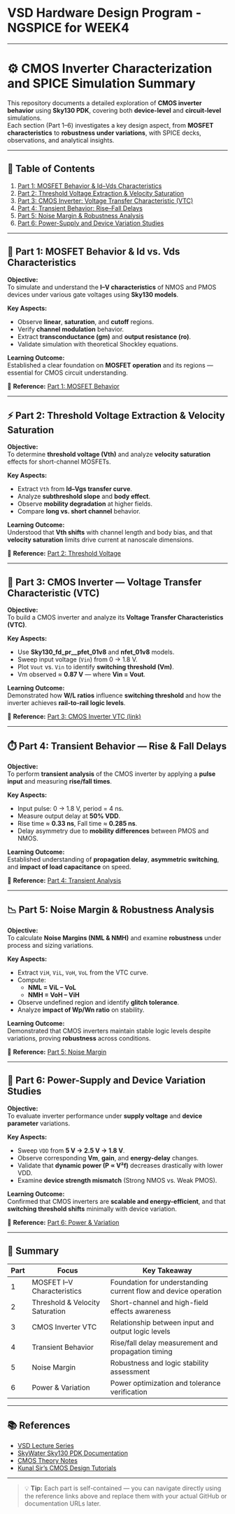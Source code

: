 # VSD Hardware Design Program - NGSPICE for WEEK4
---

# ⚙️ CMOS Inverter Characterization and SPICE Simulation Summary

This repository documents a detailed exploration of **CMOS inverter behavior** using **Sky130 PDK**, covering both **device-level** and **circuit-level** simulations.  
Each section (Part 1–6) investigates a key design aspect, from **MOSFET characteristics** to **robustness under variations**, with SPICE decks, observations, and analytical insights.

---
## 📘 Table of Contents
1. [Part 1: MOSFET Behavior & Id–Vds Characteristics](https://github.com/gauravacad/VSD-NGSPICE-WEEK/tree/main/Part-1%3A%20MOSFET%20Behavior%20%26%20Id%20vs.%20Vds%20Characteristics)
2. [Part 2: Threshold Voltage Extraction & Velocity Saturation](https://github.com/gauravacad/VSD-NGSPICE-WEEK/tree/main/Part-2%3AThreshold%20Voltage%20Extraction%20%26%20Velocity%20Saturation)
3. [Part 3: CMOS Inverter: Voltage Transfer Characteristic (VTC)](https://github.com/gauravacad/VSD-NGSPICE-WEEK/tree/main/Part%203%3A%20CMOS%20Inverter%3A%20Voltage%20Transfer%20Characteristic%20(VTC))
4. [Part 4: Transient Behavior: Rise–Fall Delays](https://github.com/gauravacad/VSD-NGSPICE-WEEK/tree/main/Part%203%3A%20CMOS%20Inverter%3A%20Voltage%20Transfer%20Characteristic%20(VTC))
5. [Part 5: Noise Margin & Robustness Analysis](https://github.com/gauravacad/VSD-NGSPICE-WEEK/tree/main/Part%205%3A%20Noise%20Margin%20-%20Robustness%20Analysis)
6. [Part 6: Power-Supply and Device Variation Studies](https://github.com/gauravacad/VSD-NGSPICE-WEEK/tree/main/Part%206%3A%20Power-Supply%20and%20Device%20Variation%20Studies)
---

## 🧩 Part 1: MOSFET Behavior & Id vs. Vds Characteristics

**Objective:**  
To simulate and understand the **I–V characteristics** of NMOS and PMOS devices under various gate voltages using **Sky130 models**.

**Key Aspects:**
- Observe **linear**, **saturation**, and **cutoff** regions.  
- Verify **channel modulation** behavior.  
- Extract **transconductance (gm)** and **output resistance (ro)**.  
- Validate simulation with theoretical Shockley equations.  

**Learning Outcome:**  
Established a clear foundation on **MOSFET operation** and its regions — essential for CMOS circuit understanding.

🔗 **Reference:** [Part 1: MOSFET Behavior]([https://example.com/part1](https://www.udemy.com/course/vlsi-academy-circuit-design/?srsltid=AfmBOorIsNySPoeoUeR6sxZ3ZHzTM2YOlGLkyDa0r9rz445OUdjEL9ot))

---

## ⚡ Part 2: Threshold Voltage Extraction & Velocity Saturation

**Objective:**  
To determine **threshold voltage (Vth)** and analyze **velocity saturation** effects for short-channel MOSFETs.

**Key Aspects:**
- Extract `Vth` from **Id–Vgs transfer curve**.  
- Analyze **subthreshold slope** and **body effect**.  
- Observe **mobility degradation** at higher fields.  
- Compare **long vs. short channel** behavior.  

**Learning Outcome:**  
Understood that **Vth shifts** with channel length and body bias, and that **velocity saturation** limits drive current at nanoscale dimensions.

🔗 **Reference:** [Part 2: Threshold Voltage]([https://example.com/part2](https://www.udemy.com/course/vlsi-academy-circuit-design/?srsltid=AfmBOorIsNySPoeoUeR6sxZ3ZHzTM2YOlGLkyDa0r9rz445OUdjEL9ot))

---

## 🧠 Part 3: CMOS Inverter — Voltage Transfer Characteristic (VTC)

**Objective:**  
To build a CMOS inverter and analyze its **Voltage Transfer Characteristics (VTC)**.

**Key Aspects:**
- Use **Sky130_fd_pr__pfet_01v8** and **nfet_01v8** models.  
- Sweep input voltage (`Vin`) from 0 → 1.8 V.  
- Plot `Vout` vs. `Vin` to identify **switching threshold (Vm)**.  
- Vm observed ≈ **0.87 V** — where **Vin = Vout**.  

**Learning Outcome:**  
Demonstrated how **W/L ratios** influence **switching threshold** and how the inverter achieves **rail-to-rail logic levels**.

🔗 **Reference:** [Part 3: CMOS Inverter VTC (link)]([https://example.com/part3](https://www.udemy.com/course/vlsi-academy-circuit-design/?srsltid=AfmBOorIsNySPoeoUeR6sxZ3ZHzTM2YOlGLkyDa0r9rz445OUdjEL9ot))

---

## ⏱️ Part 4: Transient Behavior — Rise & Fall Delays

**Objective:**  
To perform **transient analysis** of the CMOS inverter by applying a **pulse input** and measuring **rise/fall times**.

**Key Aspects:**
- Input pulse: 0 → 1.8 V, period = 4 ns.  
- Measure output delay at **50% VDD**.  
- Rise time ≈ **0.33 ns**, Fall time ≈ **0.285 ns**.  
- Delay asymmetry due to **mobility differences** between PMOS and NMOS.  

**Learning Outcome:**  
Established understanding of **propagation delay**, **asymmetric switching**, and **impact of load capacitance** on speed.

🔗 **Reference:** [Part 4: Transient Analysis]([https://example.com/part4](https://www.udemy.com/course/vlsi-academy-circuit-design/?srsltid=AfmBOorIsNySPoeoUeR6sxZ3ZHzTM2YOlGLkyDa0r9rz445OUdjEL9ot))

---

## 📉 Part 5: Noise Margin & Robustness Analysis

**Objective:**  
To calculate **Noise Margins (NML & NMH)** and examine **robustness** under process and sizing variations.

**Key Aspects:**
- Extract `ViH`, `ViL`, `VoH`, `VoL` from the VTC curve.  
- Compute:
  - **NML = ViL – VoL**
  - **NMH = VoH – ViH**  
- Observe undefined region and identify **glitch tolerance**.  
- Analyze **impact of Wp/Wn ratio** on stability.  

**Learning Outcome:**  
Demonstrated that CMOS inverters maintain stable logic levels despite variations, proving **robustness** across conditions.

🔗 **Reference:** [Part 5: Noise Margin]([https://example.com/part6](https://www.udemy.com/course/vlsi-academy-circuit-design/?srsltid=AfmBOorIsNySPoeoUeR6sxZ3ZHzTM2YOlGLkyDa0r9rz445OUdjEL9ot))

---

## 🔋 Part 6: Power-Supply and Device Variation Studies

**Objective:**  
To evaluate inverter performance under **supply voltage** and **device parameter** variations.

**Key Aspects:**
- Sweep `VDD` from **5 V → 2.5 V → 1.8 V**.  
- Observe corresponding **Vm**, **gain**, and **energy-delay** changes.  
- Validate that **dynamic power (P ∝ V²f)** decreases drastically with lower VDD.  
- Examine **device strength mismatch** (Strong NMOS vs. Weak PMOS).  

**Learning Outcome:**  
Confirmed that CMOS inverters are **scalable and energy-efficient**, and that **switching threshold shifts** minimally with device variation.

🔗 **Reference:** [Part 6: Power & Variation]([https://example.com/part6](https://www.udemy.com/course/vlsi-academy-circuit-design/?srsltid=AfmBOorIsNySPoeoUeR6sxZ3ZHzTM2YOlGLkyDa0r9rz445OUdjEL9ot))

---

## 🧾 Summary

| Part | Focus | Key Takeaway |
|------|--------|--------------|
| 1 | MOSFET I–V Characteristics | Foundation for understanding current flow and device operation |
| 2 | Threshold & Velocity Saturation | Short-channel and high-field effects awareness |
| 3 | CMOS Inverter VTC | Relationship between input and output logic levels |
| 4 | Transient Behavior | Rise/fall delay measurement and propagation timing |
| 5 | Noise Margin | Robustness and logic stability assessment |
| 6 | Power & Variation | Power optimization and tolerance verification |

---

## 📚 References

- [VSD Lecture Series](https://example.com/vsd)  
- [SkyWater Sky130 PDK Documentation](https://example.com/sky130)  
- [CMOS Theory Notes](https://example.com/notes)  
- [Kunal Sir’s CMOS Design Tutorials](https://example.com/tutorials)

---

> 💡 **Tip:** Each part is self-contained — you can navigate directly using the reference links above and replace them with your actual GitHub or documentation URLs later.

    
